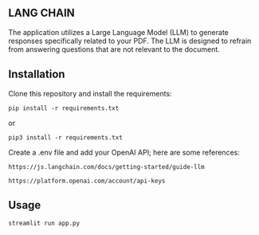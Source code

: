 
## LANG CHAIN
The application utilizes a Large Language Model (LLM) to generate responses specifically related to your PDF. The LLM is designed to refrain from answering questions that are not relevant to the document.
## Installation

Clone this repository and install the requirements:

```
pip install -r requirements.txt
```
or
```
pip3 install -r requirements.txt
```

Create a .env file and add your OpenAI API; here are some references:

```
https://js.langchain.com/docs/getting-started/guide-llm
```
```
https://platform.openai.com/account/api-keys
```

## Usage

```
streamlit run app.py
```
